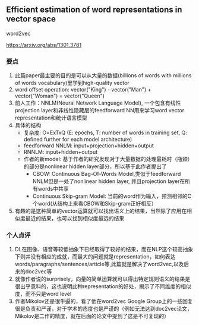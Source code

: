 ## Efficient estimation of word representations in vector space

word2vec

https://arxiv.org/abs/1301.3781


### 要点

1. 此篇paper最主要的目的是可以从大量的数据(billions of words with millions of words vocabulary)里学到high-quality vector
2. word offset operation: vector("King") - vector("Man") + vector("Woman") = vector("Queen")
3. 前人工作：NNLM(Neural Network Language Model), 一个包含有线性projection layer和非线性隐藏层的feedforward NN用来学习word vector representation和统计语言模型
4. 具体的结构
    * 复杂度: O=ExTxQ (E: epochs, T: number of words in training set, Q: defined further for each model architecture)
    * feedforward NNLM: input+projection+hidden+output
    * RNNLM: input+hidden+output
    * 作者的新model: 基于作者的研究发现对于大量数据的处理最耗时（瓶颈）的部分是nonlinear hidden layer部分，所以基于此作者提出了
        - CBOW: Continuous Bag-Of-Words Model,类似于feedforward NNLM但是一处了nonlinear hidden layer, 并且projection layer在所有words中共享
        - Continuous Skip-gram Model: 当前的word作为输入，预测相邻的C个word(从结构上来看CBOW和Skip-gram正好相反）
5. 有趣的是这种简单的vector运算就可以找出语义上的结果，当然除了应用在相似度最近的结果，也可以找到相似度最远的结果


### 个人点评

1. DL在图像、语音等较低抽象下已经取得了较好的结果，而在NLP这个较高抽象下则并没有相应的成就，而最大的问题就是representation，如何表达words/paragraphs/sentences/article等,此篇就是解决了word2vec,以及后来的doc2vec等
1. 就像作者说的surprisely，向量的简单运算就可以得出特定规则语义的结果是很出乎意料的，这也说明此种representation的好处，揭示了不同维度的相似度，而不只是word level
1. 作者Mikolov还是很牛逼的，看了他在word2vec Google Group上的一些回复很是负责和严谨，对于学术的态度也是严谨的（例如无法达到doc2vec论文，Mikolov是二作的精度，就在后面的论文中提到了这是不可复现的）
